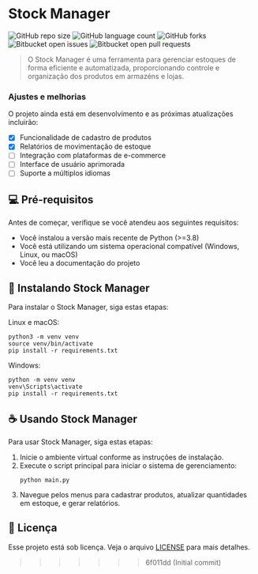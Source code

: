 # Stock Manager

![GitHub repo size](https://img.shields.io/github/repo-size/isaiasvas/stock-manager?style=for-the-badge)
![GitHub language count](https://img.shields.io/github/languages/count/isaiasvas/stock-manager?style=for-the-badge)
![GitHub forks](https://img.shields.io/github/forks/isaiasvas/stock-manager?style=for-the-badge)
![Bitbucket open issues](https://img.shields.io/bitbucket/issues/isaiasvas/stock-manager?style=for-the-badge)
![Bitbucket open pull requests](https://img.shields.io/bitbucket/pr-raw/isaiasvas/stock-manager?style=for-the-badge)

> O Stock Manager é uma ferramenta para gerenciar estoques de forma eficiente e automatizada, proporcionando controle e organização dos produtos em armazéns e lojas.

### Ajustes e melhorias

O projeto ainda está em desenvolvimento e as próximas atualizações incluirão:

- [x] Funcionalidade de cadastro de produtos
- [x] Relatórios de movimentação de estoque
- [ ] Integração com plataformas de e-commerce
- [ ] Interface de usuário aprimorada
- [ ] Suporte a múltiplos idiomas

## 💻 Pré-requisitos

Antes de começar, verifique se você atendeu aos seguintes requisitos:

- Você instalou a versão mais recente de Python (>=3.8)
- Você está utilizando um sistema operacional compatível (Windows, Linux, ou macOS)
- Você leu a documentação do projeto

## 🚀 Instalando Stock Manager

Para instalar o Stock Manager, siga estas etapas:

Linux e macOS:
```
python3 -m venv venv
source venv/bin/activate
pip install -r requirements.txt
```

Windows:
```
python -m venv venv
venv\Scripts\activate
pip install -r requirements.txt
```

## ☕ Usando Stock Manager

Para usar Stock Manager, siga estas etapas:

1. Inicie o ambiente virtual conforme as instruções de instalação.
2. Execute o script principal para iniciar o sistema de gerenciamento:
   ```
   python main.py
   ```
3. Navegue pelos menus para cadastrar produtos, atualizar quantidades em estoque, e gerar relatórios.



## 📝 Licença

Esse projeto está sob licença. Veja o arquivo [LICENSE](LICENSE.md) para mais detalhes.
>>>>>>> 6f011dd (Initial commit)
